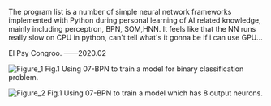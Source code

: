 The program list is a number of simple neural network frameworks implemented with Python during personal learning of AI related knowledge, mainly including perceptron, BPN, SOM,HNN. It feels like that the NN runs really slow on CPU in python, can't tell what's it gonna be if i can use GPU...

El Psy Congroo.
——2020.02

![Figure_1](https://user-images.githubusercontent.com/61769609/112724210-3470e600-8f4d-11eb-878f-7c453fbf14db.png)
Fig.1  Using 07-BPN to train a model for binary classification problem.

![Figure_2](https://user-images.githubusercontent.com/61769609/112724213-363aa980-8f4d-11eb-8dcc-8a2f9c03fcc5.png)
Fig.1  Using 07-BPN to train a model which has 8 output neurons.
